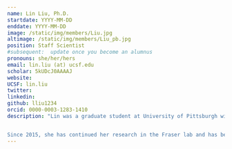 ```yaml
---
name: Lin Liu, Ph.D.
startdate: YYYY-MM-DD
enddate: YYYY-MM-DD
image: /static/img/members/Liu.jpg
altimage: /static/img/members/Liu_pb.jpg
position: Staff Scientist
#subsequent:  update once you become an alumnus
pronouns: she/her/hers
email: lin.liu (at) ucsf.edu
scholar: 5kUDcJ0AAAAJ
website:
UCSF: lin.liu
twitter:
linkedin:
github: lliu1234
orcid: 0000-0003-1283-1410
description: "Lin was a graduate student at University of Pittsburgh with Dr. Angela Gronenborn and Dr. Ivet Bahar. Next, Lin was a joint post-doc and Li Foundation fellow between the Kortemme and Fraser labs, using computational and experimental techniques to study the evolution of protein dynamics.


Since 2015, she has continued her research in the Fraser lab and has become the key go-to person for its day-to-day operations!"
---
```

